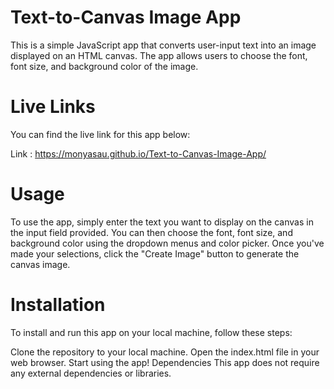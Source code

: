 
# Text-to-Canvas Image App
This is a simple JavaScript app that converts user-input text into an image displayed on an HTML canvas. The app allows users to choose the font, font size, and background color of the image.

# Live Links
You can find the live link for this app below:

Link : <https://monyasau.github.io/Text-to-Canvas-Image-App/>
# Usage
To use the app, simply enter the text you want to display on the canvas in the input field provided. You can then choose the font, font size, and background color using the dropdown menus and color picker. Once you've made your selections, click the "Create Image" button to generate the canvas image.

# Installation
To install and run this app on your local machine, follow these steps:

Clone the repository to your local machine.
Open the index.html file in your web browser.
Start using the app!
Dependencies
This app does not require any external dependencies or libraries.